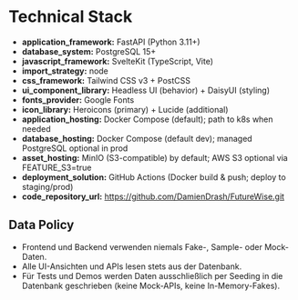 # Technical Stack

- **application_framework:** FastAPI (Python 3.11+)
- **database_system:** PostgreSQL 15+
- **javascript_framework:** SvelteKit (TypeScript, Vite)
- **import_strategy:** node
- **css_framework:** Tailwind CSS v3 + PostCSS
- **ui_component_library:** Headless UI (behavior) + DaisyUI (styling)
- **fonts_provider:** Google Fonts
- **icon_library:** Heroicons (primary) + Lucide (additional)
- **application_hosting:** Docker Compose (default); path to k8s when needed
- **database_hosting:** Docker Compose (default dev); managed PostgreSQL optional in prod
- **asset_hosting:** MinIO (S3-compatible) by default; AWS S3 optional via FEATURE_S3=true
- **deployment_solution:** GitHub Actions (Docker build & push; deploy to staging/prod)
- **code_repository_url:** https://github.com/DamienDrash/FutureWise.git

## Data Policy
- Frontend und Backend verwenden niemals Fake-, Sample- oder Mock-Daten.
- Alle UI-Ansichten und APIs lesen stets aus der Datenbank.
- Für Tests und Demos werden Daten ausschließlich per Seeding in die Datenbank geschrieben (keine Mock-APIs, keine In-Memory-Fakes).
